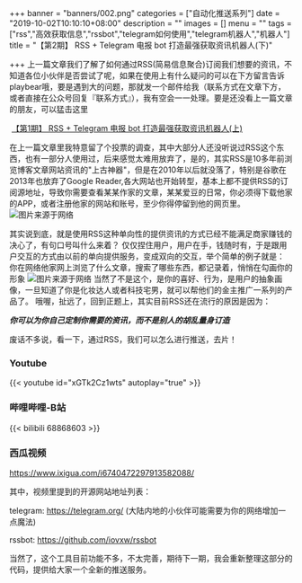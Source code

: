 +++
banner = "banners/002.png"
categories = ["自动化推送系列"]
date = "2019-10-02T10:10:10+08:00"
description = ""
images = []
menu = ""
tags = ["rss","高效获取信息","rssbot","telegram如何使用","telegram机器人","机器人"]
title = "【第2期】 RSS + Telegram 电报 bot 打造最强获取资讯机器人(下)"

+++
上一篇文章我们了解了如何通过RSS(简易信息聚合)订阅我们想要的资讯，不知道各位小伙伴是否尝试了呢，如果在使用上有什么疑问的可以在下方留言告诉playbear哦，要是遇到大的问题，那就发一个邮件给我（联系方式在文章下方，或者直接在公众号回复『联系方式』），我有空会一一处理。要是还没看上一篇文章的朋友，可以猛击这里

​	[【第1期】 RSS + Telegram 电报 bot 打造最强获取资讯机器人(上)](/2019/10/01/%E7%AC%AC1%E6%9C%9F-rss-telegram-%E7%94%B5%E6%8A%A5-bot-%E6%89%93%E9%80%A0%E6%9C%80%E5%BC%BA%E8%8E%B7%E5%8F%96%E8%B5%84%E8%AE%AF%E6%9C%BA%E5%99%A8%E4%BA%BA%E4%B8%8A/)


在上一篇文章里我特意留了个投票的调查，其中大部分人还没听说过RSS这个东西，也有一部分人使用过，后来感觉太难用放弃了，是的，其实RSS是10多年前浏览博客文章网站资讯的"上古神器"，但是在2010年以后就没落了，特别是谷歌在2013年也放弃了Google Reader,各大网站也开始转型，基本上都不提供RSS的订阅源地址，导致你需要查看某某作家的文章，某某爱豆的日常，你必须得下载他家的APP，或者注册他家的网站和账号，至少你得停留到他的网页里。
![图片来源于网络](/02/01.jpg)

其实说到底，就是使用RSS这种单向性的提供资讯的方式已经不能满足商家赚钱的决心了，有句口号叫什么来着？ 仅仅捏住用户，用户在手，钱随时有，于是跟用户交互的方式由以前的单向提供服务，变成双向的交互，举个简单的例子就是：
你在网络他家网上浏览了什么文章，搜索了哪些东西，都记录着，悄悄在勾画你的形象
![图片来源于网络](/02/02.jpg)
当然了不是这个，是你的喜好、行为，是用户的抽象画像，一旦知道了你是化妆达人或者科技宅男，就可以帮他们的金主推广一系列的产品了。
哦喔，扯远了，回到正题上，其实目前RSS还在流行的原因是因为：

   ***你可以为你自己定制你需要的资讯，而不是别人的胡乱量身订造***

废话不多说，看一下，通过RSS，我们可以怎么进行推送，去片！
### Youtube
{{< youtube id="xGTk2Cz1wts" autoplay="true" >}}

### 哔哩哔哩-B站
{{< bilibili 68868603 >}}

### 西瓜视频
https://www.ixigua.com/i6740472297913582088/


其中，视频里提到的开源网站地址列表：

telegram: https://telegram.org/ (大陆内地的小伙伴可能需要为你的网络增加一点魔法)

rssbot:  https://github.com/iovxw/rssbot

当然了，这个工具目前功能不多，不太完善，期待下一期，我会重新整理这部分的代码，提供给大家一个全新的推送服务。